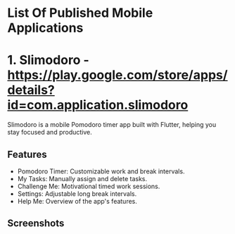 # List Of Published Mobile Applications
# 1. Slimodoro - https://play.google.com/store/apps/details?id=com.application.slimodoro
Slimodoro is a mobile Pomodoro timer app built with Flutter, helping you stay focused and productive.

## Features

- Pomodoro Timer: Customizable work and break intervals.
- My Tasks: Manually assign and delete tasks.
- Challenge Me: Motivational timed work sessions.
- Settings: Adjustable long break intervals.
- Help Me: Overview of the app's features.

## Screenshots
